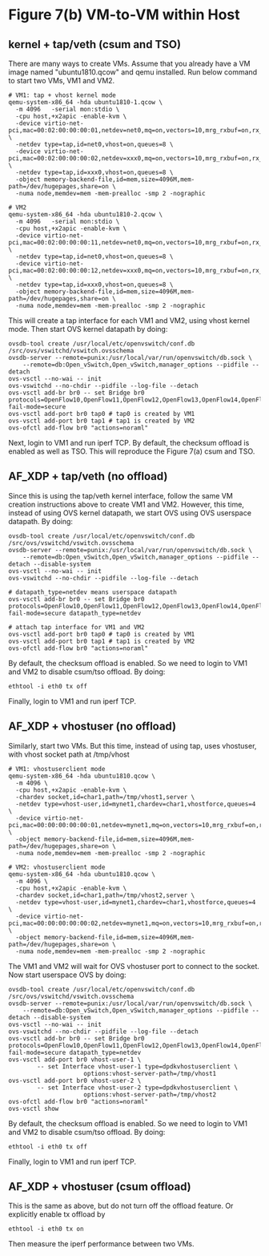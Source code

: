 # Figure 7(b) VM-to-VM within Host

## kernel + tap/veth (csum and TSO)
There are many ways to create VMs. Assume that you already have a VM image named
"ubuntu1810.qcow" and qemu installed. Run below command to start two VMs, VM1 and VM2.

```shell
# VM1: tap + vhost kernel mode
qemu-system-x86_64 -hda ubuntu1810-1.qcow \
  -m 4096   -serial mon:stdio \
  -cpu host,+x2apic -enable-kvm \
  -device virtio-net-pci,mac=00:02:00:00:00:01,netdev=net0,mq=on,vectors=10,mrg_rxbuf=on,rx_queue_size=1024 \
  -netdev type=tap,id=net0,vhost=on,queues=8 \
  -device virtio-net-pci,mac=00:02:00:00:00:02,netdev=xxx0,mq=on,vectors=10,mrg_rxbuf=on,rx_queue_size=1024 \
  -netdev type=tap,id=xxx0,vhost=on,queues=8 \
  -object memory-backend-file,id=mem,size=4096M,mem-path=/dev/hugepages,share=on \
  -numa node,memdev=mem -mem-prealloc -smp 2 -nographic

# VM2
qemu-system-x86_64 -hda ubuntu1810-2.qcow \
  -m 4096   -serial mon:stdio \
  -cpu host,+x2apic -enable-kvm \
  -device virtio-net-pci,mac=00:02:00:00:00:11,netdev=net0,mq=on,vectors=10,mrg_rxbuf=on,rx_queue_size=1024 \
  -netdev type=tap,id=net0,vhost=on,queues=8 \
  -device virtio-net-pci,mac=00:02:00:00:00:12,netdev=xxx0,mq=on,vectors=10,mrg_rxbuf=on,rx_queue_size=1024 \
  -netdev type=tap,id=xxx0,vhost=on,queues=8 \
  -object memory-backend-file,id=mem,size=4096M,mem-path=/dev/hugepages,share=on \
  -numa node,memdev=mem -mem-prealloc -smp 2 -nographic
```

This will create a tap interface for each VM1 and VM2, using vhost kernel mode.
Then start OVS kernel datapath by doing:
```shell
ovsdb-tool create /usr/local/etc/openvswitch/conf.db /src/ovs/vswitchd/vswitch.ovsschema
ovsdb-server --remote=punix:/usr/local/var/run/openvswitch/db.sock \
    --remote=db:Open_vSwitch,Open_vSwitch,manager_options --pidfile --detach
ovs-vsctl --no-wai -- init
ovs-vswitchd --no-chdir --pidfile --log-file --detach
ovs-vsctl add-br br0 -- set Bridge br0 protocols=OpenFlow10,OpenFlow11,OpenFlow12,OpenFlow13,OpenFlow14,OpenFlow15 fail-mode=secure
ovs-vsctl add-port br0 tap0 # tap0 is created by VM1
ovs-vsctl add-port br0 tap1 # tap1 is created by VM2
ovs-ofctl add-flow br0 "actions=noraml"
```
Next, login to VM1 and run iperf TCP. By default, the checksum offload is
enabled as well as TSO. This will reproduce the Figure 7(a) csum and TSO.


## AF_XDP + tap/veth (no offload)
Since this is using the tap/veth kernel interface, follow the same VM creation
instructions above to create VM1 and VM2.
However, this time, instead of using OVS kernel datapath, we start OVS using
OVS userspace datapath. By doing:
```shell
ovsdb-tool create /usr/local/etc/openvswitch/conf.db /src/ovs/vswitchd/vswitch.ovsschema
ovsdb-server --remote=punix:/usr/local/var/run/openvswitch/db.sock \
    --remote=db:Open_vSwitch,Open_vSwitch,manager_options --pidfile --detach --disable-system
ovs-vsctl --no-wai -- init
ovs-vswitchd --no-chdir --pidfile --log-file --detach

# datapath_type=netdev means userspace datapath
ovs-vsctl add-br br0 -- set Bridge br0 protocols=OpenFlow10,OpenFlow11,OpenFlow12,OpenFlow13,OpenFlow14,OpenFlow15 fail-mode=secure datapath_type=netdev

# attach tap interface for VM1 and VM2
ovs-vsctl add-port br0 tap0 # tap0 is created by VM1
ovs-vsctl add-port br0 tap1 # tap1 is created by VM2
ovs-ofctl add-flow br0 "actions=noraml"
```
By default, the checksum offload is enabled.
So we need to login to VM1 and VM2 to disable csum/tso offload. By doing:
```shell
ethtool -i eth0 tx off
```
Finally, login to VM1 and run iperf TCP. 


## AF_XDP + vhostuser (no offload)
Similarly, start two VMs. But this time, instead of using tap, uses vhostuser,
with vhost socket path at /tmp/vhost
```shell
# VM1: vhostuserclient mode
qemu-system-x86_64 -hda ubuntu1810.qcow \
  -m 4096 \
  -cpu host,+x2apic -enable-kvm \
  -chardev socket,id=char1,path=/tmp/vhost1,server \
  -netdev type=vhost-user,id=mynet1,chardev=char1,vhostforce,queues=4  \
  -device virtio-net-pci,mac=00:00:00:00:00:01,netdev=mynet1,mq=on,vectors=10,mrg_rxbuf=on,rx_queue_size=1024 \
  -object memory-backend-file,id=mem,size=4096M,mem-path=/dev/hugepages,share=on \
  -numa node,memdev=mem -mem-prealloc -smp 2 -nographic

# VM2: vhostuserclient mode
qemu-system-x86_64 -hda ubuntu1810.qcow \
  -m 4096 \
  -cpu host,+x2apic -enable-kvm \
  -chardev socket,id=char1,path=/tmp/vhost2,server \
  -netdev type=vhost-user,id=mynet1,chardev=char1,vhostforce,queues=4  \
  -device virtio-net-pci,mac=00:00:00:00:00:02,netdev=mynet1,mq=on,vectors=10,mrg_rxbuf=on,rx_queue_size=1024 \
  -object memory-backend-file,id=mem,size=4096M,mem-path=/dev/hugepages,share=on \
  -numa node,memdev=mem -mem-prealloc -smp 2 -nographic
```

The VM1 and VM2 will wait for OVS vhostuser port to connect to the socket.
Now start userspace OVS by doing:

```shell
ovsdb-tool create /usr/local/etc/openvswitch/conf.db /src/ovs/vswitchd/vswitch.ovsschema
ovsdb-server --remote=punix:/usr/local/var/run/openvswitch/db.sock \
    --remote=db:Open_vSwitch,Open_vSwitch,manager_options --pidfile --detach --disable-system
ovs-vsctl --no-wai -- init
ovs-vswitchd --no-chdir --pidfile --log-file --detach
ovs-vsctl add-br br0 -- set Bridge br0 protocols=OpenFlow10,OpenFlow11,OpenFlow12,OpenFlow13,OpenFlow14,OpenFlow15 fail-mode=secure datapath_type=netdev
ovs-vsctl add-port br0 vhost-user-1 \
        -- set Interface vhost-user-1 type=dpdkvhostuserclient \
                     options:vhost-server-path=/tmp/vhost1
ovs-vsctl add-port br0 vhost-user-2 \
        -- set Interface vhost-user-2 type=dpdkvhostuserclient \
                     options:vhost-server-path=/tmp/vhost2
ovs-ofctl add-flow br0 "actions=noraml"
ovs-vsctl show
```
By default, the checksum offload is enabled.
So we need to login to VM1 and VM2 to disable csum/tso offload. By doing:
```shell
ethtool -i eth0 tx off
```
Finally, login to VM1 and run iperf TCP. 


## AF_XDP + vhostuser (csum offload)
This is the same as above, but do not turn off the offload feature.
Or explicitly enable tx offload by 
```shell
ethtool -i eth0 tx on
```
Then measure the iperf performance between two VMs.
